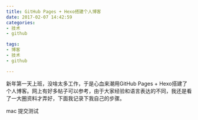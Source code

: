 ```yaml
---
title: GitHub Pages + Hexo搭建个人博客
date: 2017-02-07 14:42:59
categories:
- 技术
- github

tags:
- 博客
- 技术
- github

---
```

新年第一天上班，没啥太多工作，于是心血来潮用GitHub Pages + Hexo搭建了个人博客。网上有好多帖子可以参考，由于大家经验和语言表达的不同，我还是看了一大圈资料才弄好，下面我记录下我自己的步骤。

<!-- more -->

mac 提交测试